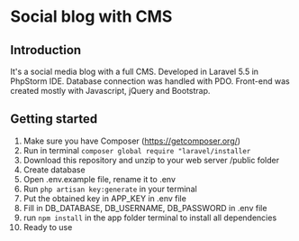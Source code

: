 # Social blog with CMS

## Introduction

It's a social media blog with a full CMS. Developed in Laravel 5.5 in PhpStorm IDE. Database connection was handled with PDO. Front-end was created mostly with Javascript, jQuery and Bootstrap.

## Getting started
1. Make sure you have Composer (https://getcomposer.org/)
2. Run in terminal ```composer global require "laravel/installer ```
3. Download this repository and unzip to your web server /public folder
4. Create database
5. Open .env.example file, rename it to .env
6. Run ```php artisan key:generate``` in your terminal
7. Put the obtained key in APP_KEY in .env file
8. Fill in DB_DATABASE, DB_USERNAME, DB_PASSWORD in .env file
9. run ```npm install``` in the app folder terminal to install all dependencies
10. Ready to use
